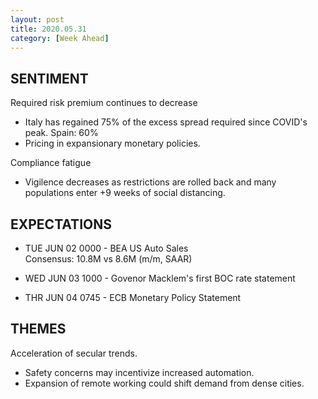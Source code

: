 ```yaml
---
layout: post
title: 2020.05.31
category: [Week Ahead]
---
```


## SENTIMENT  
Required risk premium continues to decrease
* Italy has regained 75% of the excess spread required since COVID's peak. Spain: 60%
* Pricing in expansionary monetary policies.

Compliance fatigue
* Vigilence decreases as restrictions are rolled back and many populations enter +9 weeks of social distancing.


## EXPECTATIONS
* TUE JUN 02 0000 - BEA US Auto Sales  
  Consensus: 10.8M vs 8.6M (m/m, SAAR)

* WED JUN 03 1000 - Govenor Macklem's first BOC rate statement

* THR JUN 04 0745 - ECB Monetary Policy Statement  

    
## THEMES
Acceleration of secular trends.
* Safety concerns may incentivize increased automation. 
* Expansion of remote working could shift demand from dense cities. 
